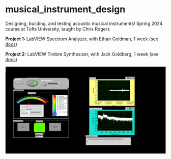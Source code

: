 # musical_instrument_design
Designing, building, and testing acoustic musical instruments!
Spring 2024 course at Tufts University, taught by Chris Rogers


**Project 1:** LabVIEW Spectrum Analyzer, with Ethan Goldman, 1 week (see [docs](https://rosekitz.notion.site/LabVIEW-Spectrum-Analyzer-2ef7510fb96545e8af5738736973dc96))

**Project 2:** LabVIEW Timbre Synthesizer, with Jack Goldberg, 1 week (see [docs](https://rosekitz.notion.site/LabVIEW-Synthesizer-bfbf380b23424df68861fbed7e76fd21))

![LabVIEW Spectrum Analyzer](images/spectrum_analyzer_frontpanel.png)
